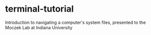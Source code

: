 # terminal-tutorial
Introduction to navigating a computer's system files, presented to the Moczek Lab at Indiana University
